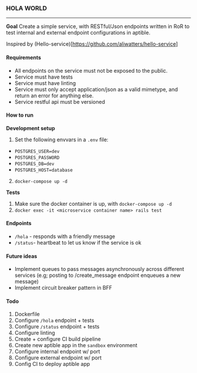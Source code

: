 ### HOLA WORLD
---
**Goal** Create a simple service, with RESTful/Json endpoints written in RoR to test internal and external endpoint configurations in aptible.

Inspired by (Hello-service)[https://github.com/aliwatters/hello-service]

#### Requirements
- All endpoints on the service must not be exposed to the public.
- Service must have tests
- Service must have linting
- Service must only accept application/json as a valid mimetype, and    return an error for anything else.
- Service restful api must be versioned


#### How to run
**Development setup**
1. Set the following envvars in a `.env` file:
- `POSTGRES_USER=dev`
- `POSTGRES_PASSWORD`
- `POSTGRES_DB=dev`
- `POSTGRES_HOST=database`
2. `docker-compose up -d`

**Tests**
1. Make sure the docker container is up, with `docker-compose up -d`
2. `docker exec -it <microservice container name> rails test`

#### Endpoints
- `/hola` - responds with a friendly message
- `/status`- heartbeat to let us know if the service is ok

#### Future ideas
- Implement queues to pass messages asynchronously across different services (e.g; posting to /create_message endpoint enqueues a new message)
- Implement circuit breaker pattern in BFF

#### Todo
1. Dockerfile
1. Configure `/hola` endpoint + tests
1. Configure `/status` endpoint + tests
1. Configure linting
1. Create + configure CI build pipeline
1. Create new aptible app in the `sandbox` environment
1. Configure internal endpoint w/ port
1. Configure external endpoint w/ port
1. Config CI to deploy aptible app

